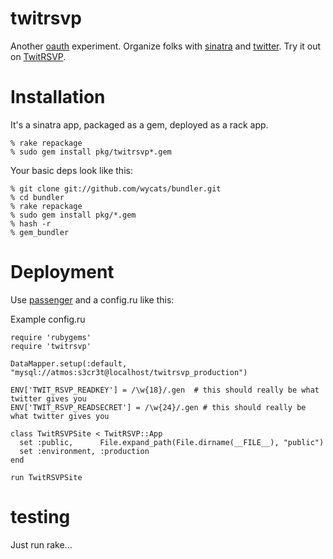 twitrsvp
========
Another [oauth][oauth] experiment.  Organize folks with [sinatra][sinatra] and [twitter][twitter].  Try it out on [TwitRSVP][twitrsvp].

Installation
============
It's a sinatra app, packaged as a gem, deployed as a rack app.

    % rake repackage
    % sudo gem install pkg/twitrsvp*.gem

Your basic deps look like this:
    
    % git clone git://github.com/wycats/bundler.git
    % cd bundler
    % rake repackage
    % sudo gem install pkg/*.gem
    % hash -r
    % gem_bundler

Deployment
==========
Use [passenger][passenger] and a config.ru like this:

Example config.ru

    require 'rubygems'
    require 'twitrsvp'

    DataMapper.setup(:default, "mysql://atmos:s3cr3t@localhost/twitrsvp_production")

    ENV['TWIT_RSVP_READKEY'] = /\w{18}/.gen  # this should really be what twitter gives you
    ENV['TWIT_RSVP_READSECRET'] = /\w{24}/.gen # this should really be what twitter gives you

    class TwitRSVPSite < TwitRSVP::App
      set :public,      File.expand_path(File.dirname(__FILE__), "public")
      set :environment, :production
    end

    run TwitRSVPSite

testing
=======

Just run rake...

[sinatra]: http://www.sinatrarb.com
[twitrsvp]: http://twitrsvp.com
[twitter]: http://twitter.com
[oauth]: http://oauth.net
[passenger]: http://modrails.com
